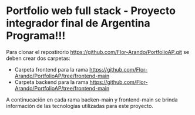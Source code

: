 # Portfolio web full stack - Proyecto integrador final de Argentina Programa!!!
Para clonar el repostirorio https://github.com/Flor-Arando/PortfolioAP.git se deben crear dos carpetas: 

* Carpeta frontend para la rama https://github.com/Flor-Arando/PortfolioAP/tree/frontend-main
* Carpeta backend para la rama https://github.com/Flor-Arando/PortfolioAP/tree/frontend-main

A continucación en cada rama backen-main y frontend-main se brinda información de las tecnologías utilizadas para este proyecto.
